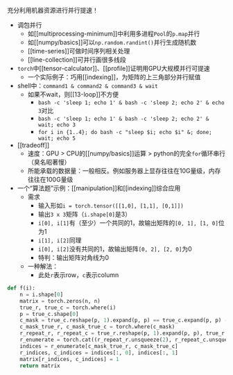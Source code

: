 充分利用机器资源进行并行提速！
- 调包并行
  - 如[[multiprocessing-minimum]]中利用多进程`Pool`的`p.map`并行
  - 如[[numpy/basics]]可以`np.random.randint()`并行生成随机数
  - [[time-series]]可做时间序列相关处理
  - [[line-collection]]可并行画很多线段
- `torch`中[[tensor-calculator]]、[[profile]]证明用GPU大规模并行可提速
  - 一个实际例子：巧用[[indexing]]，为矩阵的上三角部分并行赋值
- shell中：`command1 & command2 & command3 & wait`
  - 如果不wait，则[[13-loop]]不方便
    - `bash -c 'sleep 1; echo 1' & bash -c 'sleep 2; echo 2' & echo 3`对比
    - `bash -c 'sleep 1; echo 1' & bash -c 'sleep 2; echo 2' & wait; echo 3`
    - `for i in {1..4}; do bash -c "sleep $i; echo $i" &; done; wait; echo 5`
- [[tradeoff]]
  - 速度：GPU > CPU的[[numpy/basics]]运算 > python的完全`for`循环串行（臭名昭著慢）
  - 所能承载的数据量：一般相反。例如服务器上显存往往在10G量级，内存往往在100G量级
- 一个“算法题”示例：[[manipulation]]和[[indexing]]综合应用
  - 需求
    - 输入形如`i = torch.tensor([[1,0], [1,1], [0,1]])`
    - 输出`3 x 3`矩阵（`i.shape[0]`是3）
    - `i[0], i[1]`有（至少）一个共同的1，故输出矩阵的`[0, 1], [1, 0]`位为1
    - `i[1], i[2]`同理
    - `i[0], i[2]`没有共同的1，故输出矩阵`[0, 2], [2, 0]`为0
    - 特判：输出矩阵对角线为0
  - 一种解法：
    - 此处`r`表示row，`c`表示column
```python
def f(i):
    n = i.shape[0]
    matrix = torch.zeros(n, n)
    true_r, true_c = torch.where(i)
    p = true_c.shape[0]
    c_mask = true_c.reshape(p, 1).expand(p, p) == true_c.expand(p, p) - torch.eye(p)
    c_mask_true_r, c_mask_true_c = torch.where(c_mask)
    r_repeat_r, r_repeat_c = true_r.reshape(p, 1).expand(p, p), true_r.expand(p, p)
    r_enumerate = torch.cat((r_repeat_r.unsqueeze(2), r_repeat_c.unsqueeze(2)), 2)
    indices = r_enumerate[c_mask_true_r, c_mask_true_c]
    r_indices, c_indices = indices[:, 0], indices[:, 1]
    matrix[r_indices, c_indices] = 1
    return matrix
```